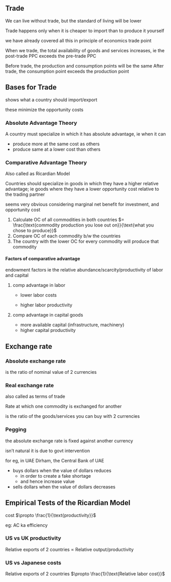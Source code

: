 ## Trade

We can live without trade, but the standard of living will be lower

Trade happens only when it is cheaper to import than to produce it yourself

we have already covered all this in principle of economics trade point

When we trade, the total availability of goods and services increases, ie the post-trade PPC exceeds the pre-trade PPC

Before trade, the production and consumption points will be the same
After trade, the consumption point exceeds the production point

## Bases for Trade

shows what a country should import/export

these minimize the opportunity costs

### Absolute Advantage Theory

A country must specialize in which it has absolute advantage, ie when it can

- produce more at the same cost as others
- produce same at a lower cost than others

### Comparative Advantage Theory

Also called as Ricardian Model

Countries should specialize in goods in which they have a higher relative advantage; ie goods where they have a lower opportunity cost relative to the trading partner

seems very obvious considering marginal net benefit for investment, and opportunity cost

1. Calculate OC of all commodities in both countries
$= \frac{\text{commodity production you  lose out on}}{\text{what you chose to produce}}$
2. Compare OC of each commodity b/w the countries
3. The country with the lower OC for every commodity will produce that commodity

#### Factors of comparative advantage

endowment factors
ie the relative abundance/scarcity/productivity of labor and capital

1. comp advantage in labor

   - lower labor costs

   - higher labor productivity

2. comp advantage in capital goods

   - more available capital (infrastructure, machinery)
   - higher capital productivity

## Exchange rate

### Absolute exchange rate

is the ratio of nominal value of 2 currencies

### Real exchange rate

also called as terms of trade

Rate at which one commodity is exchanged for another

is the ratio of the goods/services you can buy with 2 currencies

### Pegging

the absolute exchange rate is fixed against another currency

isn’t natural
it is due to govt intervention

for eg, in UAE Dirham, the Central Bank of UAE

- buys dollars when the value of dollars reduces
  - in order to create a fake shortage
  - and hence increase value
- sells dollars when the value of dollars decreases

## Empirical Tests of the Ricardian Model

cost $\propto \frac{1}{\text{productivity}}$

eg: AC ka efficiency

### US vs UK productivity

Relative exports of 2 countries $\propto$ Relative output/productivity

### US vs Japanese costs

Relative exports of 2 countries $\propto \frac{1}{\text{Relative labor cost}}$
